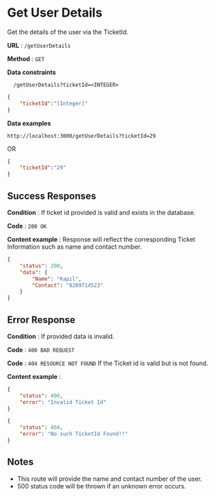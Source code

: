 # Get User Details

Get the details of the user via the TicketId.

**URL** : `/getUserDetails`

**Method** : `GET`

**Data constraints**

```
  /getUserDetails?ticketId=<INTEGER>
```

```json
{
    "ticketId":"[Integer]"
}
```

**Data examples**

```
http://localhost:3000/getUserDetails?ticketId=29 
```

OR

```json
{
    "ticketId":"29"
}
```


## Success Responses

**Condition** : If ticket id provided is valid and exists in the database.

**Code** : `200 OK`

**Content example** : Response will reflect the corresponding Ticket Information such as name and contact number.

```json
{
    "status": 200,
    "data": {
        "Name": "Kapil",
        "Contact": "8209714523"
    }
}
```

## Error Response

**Condition** : If provided data is invalid.

**Code** : `400 BAD REQUEST`

**Code** : `404 RESOURCE NOT FOUND` If the Ticket id is valid but is not found.


**Content example** :

```json
{
    "status": 400,
    "error": "Invalid Ticket Id"
}
```

```json
{
    "status": 404,
    "error": "No such TicketId Found!!"
}
```


## Notes

* This route will provide the name and contact number of the user.
* 500 status code will be thrown if an unknown error occurs.
